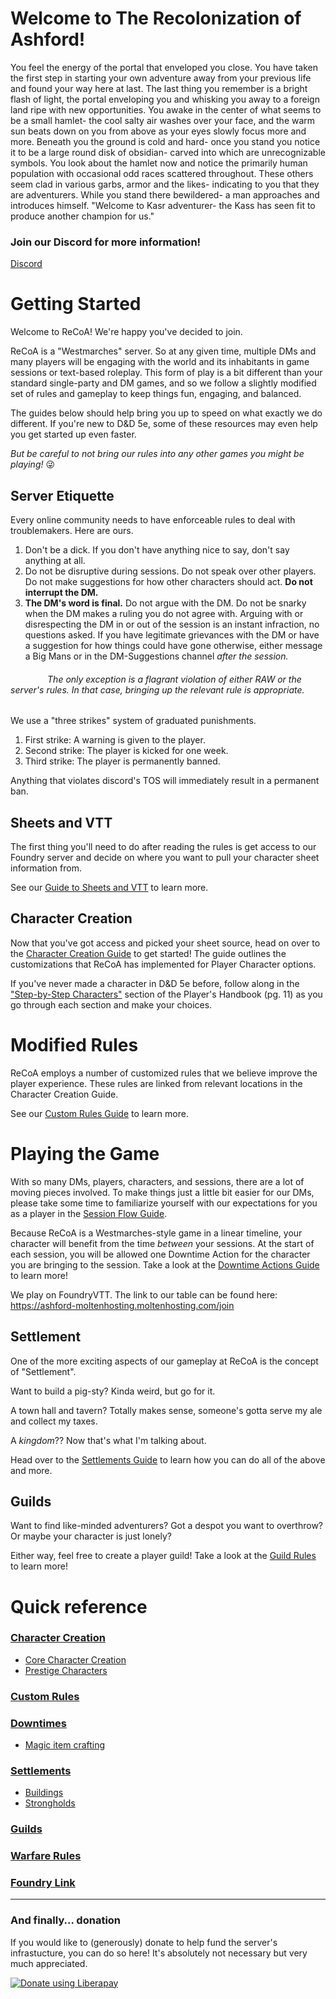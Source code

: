 # Welcome to The Recolonization of Ashford!
You feel the energy of the portal that enveloped you close. You have taken the first step in starting your own adventure away from your previous life and found your way here at last. The last thing you remember is a bright flash of light, the portal enveloping you and whisking you away to a foreign land ripe with new opportunities. 
You awake in the center of what seems to be a small hamlet- the cool salty air washes over your face, and the warm sun beats down on you from above as your eyes slowly focus more and more.
Beneath you the ground is cold and hard- once you stand you notice it to be a large round disk of obsidian- carved into which are unrecognizable symbols.
You look about the hamlet now and notice the primarily human population with occasional odd races scattered throughout. These others seem clad in various garbs, armor and the likes- indicating to you that they are adventurers. 
While you stand there bewildered- a man approaches and introduces himself. "Welcome to Kasr adventurer- the Kass has seen fit to produce another champion for us."

### Join our Discord for more information!
[Discord](https://discord.gg/cYa9qYEZtS)
 
# Getting Started
Welcome to ReCoA! We're happy you've decided to join. 

ReCoA is a "Westmarches" server. So at any given time, multiple DMs and many players will be engaging with the world and its inhabitants in game sessions or text-based roleplay. This form of play is a bit different than your standard single-party and DM games, and so we follow a slightly modified set of rules and gameplay to keep things fun, engaging, and balanced. 

The guides below should help bring you up to speed on what exactly we do different. If you're new to D&D 5e, some of these resources may even help you get started up even faster. 

*But be careful to not bring our rules into any other games you might be playing!* :stuck_out_tongue_winking_eye:

## Server Etiquette 

Every online community needs to have enforceable rules to deal with troublemakers.  Here are ours.
1. Don't be a dick.  If you don't have anything nice to say, don't say anything at all.
2. Do not be disruptive during sessions.  Do not speak over other players. Do not make suggestions for how other characters should act.  **Do not interrupt the DM.**
3. **The DM's word is final.** Do not argue with the DM.  Do not be snarky when the DM makes a ruling you do not agree with.  Arguing with or disrespecting the DM in or out of the session is an instant infraction, no questions asked. If you have legitimate grievances with the DM or have a suggestion for how things could have gone otherwise, either message a Big Mans or in the DM-Suggestions channel *after the session.* 
######                The only exception is a flagrant violation of either RAW or the server's rules. In that case, bringing up the relevant rule is appropriate.

We use a "three strikes" system of graduated punishments.
1. First strike: A warning is given to the player.  
2. Second strike: The player is kicked for one week.
3. Third strike: The player is permanently banned.  

Anything that violates discord's TOS will immediately result in a permanent ban.

## Sheets and VTT
The first thing you'll need to do after reading the rules is get access to our Foundry server and decide on where you want to pull your character sheet information from. 

See our [Guide to Sheets and VTT](sheets/sheets_vtt.md) to learn more.
## Character Creation
Now that you've got access and picked your sheet source, head on over to the [Character Creation Guide](character_creation/0_creation_guide.md) to get started! The guide outlines the customizations that ReCoA has implemented for Player Character options.

If you've never made a character in D&D 5e before, follow along in the ["Step-by-Step Characters"](https://5etools-mirror-1.github.io/quickreference.html#bookref-quick,0,step-by-step%20characters) section of the Player's Handbook (pg. 11) as you go through each section and make your choices. 

# Modified Rules 
ReCoA employs a number of customized rules that we believe improve the player experience. These rules are linked from relevant locations in the Character Creation Guide.

See our [Custom Rules Guide](modified_mechanics/rules.md) to learn more.

# Playing the Game
With so many DMs, players, characters, and sessions, there are a lot of moving pieces involved. To make things just a little bit easier for our DMs, please take some time to familiarize yourself with our expectations for you as a player in the [Session Flow Guide](playing_the_game/session_flow.md).

Because ReCoA is a Westmarches-style game in a linear timeline, your character will benefit from the time *between* your sessions. At the start of each session, you will be allowed one Downtime Action for the character you are bringing to the session. Take a look at the [Downtime Actions Guide](playing_the_game/downtime_actions.md) to learn more!

We play on FoundryVTT.  The link to our table can be found here: https://ashford-moltenhosting.moltenhosting.com/join

## Settlement
One of the more exciting aspects of our gameplay at ReCoA is the concept of "Settlement". 

Want to build a pig-sty? Kinda weird, but go for it. 

A town hall and tavern? Totally makes sense, someone's gotta serve my ale and collect my taxes.

A *kingdom*?? Now that's what I'm talking about. 

Head over to the [Settlements Guide](playing_the_game/settlements.md) to learn how you can do all of the above and more. 

## Guilds

Want to find like-minded adventurers? Got a despot you want to overthrow? Or maybe your character is just lonely?

Either way, feel free to create a player guild!  Take a look at the [Guild Rules](Guilds/Guild_rules.md) to learn more!

# Quick reference
### [Character Creation](character_creation/0_creation_guide.md)
* [Core Character Creation](character_creation/2_core_character_creation.md)
* [Prestige Characters](character_creation/prestige_leveling.md)
### [Custom Rules](modified_mechanics/rules.md)
### [Downtimes](playing_the_game/downtime_actions.md)
* [Magic item crafting](playing_the_game/downtime_actions.md#crafting-a-magic-item)
### [Settlements](playing_the_game/settlements.md)
* [Buildings](playing_the_game/settlement_buildings.md)
* [Strongholds](playing_the_game/strongholds.md)
### [Guilds](Guilds/Guild_rules.md)
### [Warfare Rules](playing_the_game/kingdoms&warfare.md)
### [Foundry Link](https://ashford-moltenhosting.moltenhosting.com/join)

<hr>

### And finally... donation
If you would like to (generously) donate to help fund the server's infrastucture, you can do so here! It's absolutely not necessary but very much appreciated.

<noscript><a href="https://liberapay.com/Ashford_DnD/donate"><img alt="Donate using Liberapay" src="https://liberapay.com/assets/widgets/donate.svg"></a></noscript>
